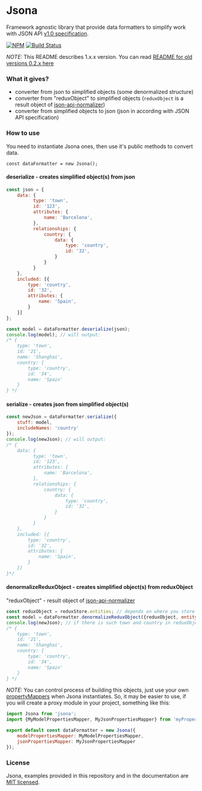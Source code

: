 # Jsona
Framework agnostic library that provide data formatters to simplify work with JSON API [v1.0 specification](http://jsonapi.org/format/1.0/).

[![NPM](https://img.shields.io/npm/v/jsona.svg)](https://www.npmjs.com/package/jsona/) [![Build Status](https://travis-ci.org/olosegres/jsona.svg?branch=master)](https://travis-ci.org/olosegres/jsona)

*NOTE:* This README describes 1.x.x version. You can read [README for old versions 0.2.x here](README_0_2.md)

### What it gives?
- converter from json to simplified objects (some denormalized structure)
- converter from "reduxObject" to simplified objects (`reduxObject` is a result object of [json-api-normalizer](https://github.com/yury-dymov/json-api-normalizer))
- converter from simplified objects to json (json in according with JSON API specification)

### How to use
You need to instantiate Jsona ones, then use it's public methods to convert data.
```
const dataFormatter = new Jsona();
```

#### deserialize - creates simplified object(s) from json
```javascript
const json = {
    data: {
          type: 'town',
          id: '123',
          attributes: {
              name: 'Barcelona',
          },
          relationships: {
              country: {
                  data: {
                      type: 'country',
                      id: '32',
                  }
              }
          }
    },
    included: [{
        type: 'country',
        id: '32',
        attributes: {
            name: 'Spain',
        }
    }]
};

const model = dataFormatter.deserialize(json);
console.log(model); // will output:
/* {
    type: 'town',
    id: '21',
    name: 'Shanghai',
    country: {
        type: 'country',
        id: '34',
        name: 'Spain'
    }
} */
```

#### serialize - creates json from simplified object(s)
```javascript
const newJson = dataFormatter.serialize({
    stuff: model,
    includeNames: 'country'
});
console.log(newJson); // will output:
/* {
    data: {
          type: 'town',
          id: '123',
          attributes: {
              name: 'Barcelona',
          },
          relationships: {
              country: {
                  data: {
                      type: 'country',
                      id: '32',
                  }
              }
          }
    },
    included: [{
        type: 'country',
        id: '32',
        attributes: {
            name: 'Spain',
        }
    }]
}*/
```

#### denormalizeReduxObject - creates simplified object(s) from reduxObject
"reduxObject" - result object of [json-api-normalizer](https://github.com/yury-dymov/json-api-normalizer)

```javascript
const reduxObject = reduxStore.entities; // depends on where you store it
const model = dataFormatter.denormalizeReduxObject({reduxObject, entityType: 'town', entityIds: '123'});
console.log(newJson); // if there is such town and country in reduxObject, it will output:
/* {
    type: 'town',
    id: '21',
    name: 'Shanghai',
    country: {
        type: 'country',
        id: '34',
        name: 'Spain'
    }
} */
```

*NOTE:* You can control process of building this objects, just use your own [propertyMappers](src/simplePropertyMappers.ts) when Jsona instantiates.
So, it may be easier to use, if you will create a proxy module in your project, something like this:
```javascript
import Jsona from 'jsona';
import {MyModelPropertiesMapper, MyJsonPropertiesMapper} from 'myPropertyMappers';

export default const dataFormatter = new Jsona({
    modelPropertiesMapper: MyModelPropertiesMapper,
    jsonPropertiesMapper: MyJsonPropertiesMapper
});
```

### License
Jsona, examples provided in this repository and in the documentation are [MIT licensed](./LICENSE).